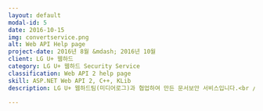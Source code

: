 ```yaml
---
layout: default
modal-id: 5
date: 2016-10-15
img: convertservice.png
alt: Web API Help page
project-date: 2016년 8월 &mdash; 2016년 10월
client: LG U+ 웹하드
category: LG U+ 웹하드 Security Service
classification: Web API 2 help page
skill: ASP.NET Web API 2, C++, KLib
description: LG U+ 웹하드팀(미디어로그)과 협업하여 만든 문서보안 서비스입니다.<br />ASP.NET Web API 2 로 구현되었으며, 고려대학교의 KLib 를 사용하여 파일을 ARIA 암호화할 수 있습니다.<br />또한, Hadnysis 사의 Docuzen API 를 사용하여 문서 파일을 보안 PDF 파일로 변환하여 업로드, 다운로드하는 기능을 제공하고 있습니다.<br />물론 파일 업로드, 다운로드는 비동기 / 동기 모두 지원하도록 구현하였습니다.<br /><br /><a href="http://www.webhard.co.kr/webII/page/service/?p=edrm" target="_blank">LG U+ 웹하드 문서보안 소개 페이지</a>를 방문해 보세요!

---
```

